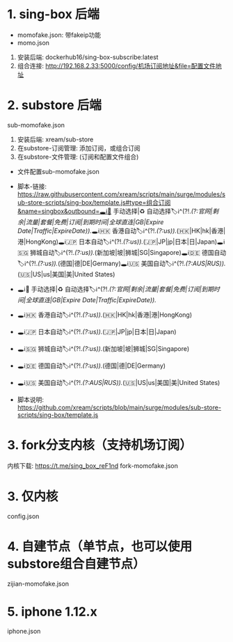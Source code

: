 
# 1. sing-box 后端
- momofake.json: 带fakeip功能
- momo.json

1. 安装后端: dockerhub16/sing-box-subscribe:latest
2. 组合连接: http://192.168.2.33:5000/config/机场订阅地址&file=配置文件地址


# 2. substore 后端
sub-momofake.json

1. 安装后端: xream/sub-store
2. 在substore-订阅管理: 添加订阅，或组合订阅
3. 在substore-文件管理: (订阅和配置文件组合)
  - 文件配置sub-momofake.json
  - 脚本-链接: https://raw.githubusercontent.com/xream/scripts/main/surge/modules/sub-store-scripts/sing-box/template.js#type=组合订阅&name=singbox&outbound=🕳ℹ️🤚 手动选择|♻️ 自动选择🏷ℹ️^(?!.*(?:官网|剩余|流量|套餐|免费|订阅|到期时间|全球直连|GB|Expire Date|Traffic|ExpireDate)).*🕳ℹ️🇭🇰 香港自动🏷ℹ️^(?!.*(?:us)).*(🇭🇰|HK|hk|香港|港|HongKong)🕳ℹ️🇯🇵 日本自动🏷ℹ️^(?!.*(?:us)).*(🇯🇵|JP|jp|日本|日|Japan)🕳ℹ️🇸🇬 狮城自动🏷ℹ️^(?!.*(?:us)).*(新加坡|坡|狮城|SG|Singapore)🕳ℹ️🇩🇪 德国自动🏷ℹ️^(?!.*(?:us)).*(德国|德|DE|Germany)🕳ℹ️🇺🇸 美国自动🏷ℹ️^(?!.*(?:AUS|RUS)).*(🇺🇸|US|us|美国|美|United States)
  
  - 🕳ℹ️🤚 手动选择|♻️ 自动选择🏷ℹ️^(?!.*(?:官网|剩余|流量|套餐|免费|订阅|到期时间|全球直连|GB|Expire Date|Traffic|ExpireDate)).*
  - 🕳ℹ️🇭🇰 香港自动🏷ℹ️^(?!.*(?:us)).*(🇭🇰|HK|hk|香港|港|HongKong)
  - 🕳ℹ️🇯🇵 日本自动🏷ℹ️^(?!.*(?:us)).*(🇯🇵|JP|jp|日本|日|Japan)
  - 🕳ℹ️🇸🇬 狮城自动🏷ℹ️^(?!.*(?:us)).*(新加坡|坡|狮城|SG|Singapore)
  - 🕳ℹ️🇩🇪 德国自动🏷ℹ️^(?!.*(?:us)).*(德国|德|DE|Germany)
  - 🕳ℹ️🇺🇸 美国自动🏷ℹ️^(?!.*(?:AUS|RUS)).*(🇺🇸|US|us|美国|美|United States)

  - 脚本说明: https://github.com/xream/scripts/blob/main/surge/modules/sub-store-scripts/sing-box/template.js

# 3. fork分支内核（支持机场订阅）
内核下载: https://t.me/sing_box_reF1nd
fork-momofake.json

# 3. 仅内核
config.json

# 4. 自建节点（单节点，也可以使用substore组合自建节点）
zijian-momofake.json

# 5. iphone 1.12.x
iphone.json
